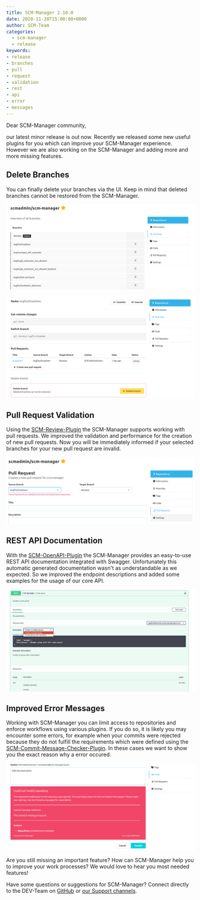 ```yaml
---
title: SCM-Manager 2.10.0
date: 2020-11-20T15:00:00+0000
author: SCM-Team
categories:
  - scm-manager
  - release
keywords:
- release
- branches
- pull
- request
- validation
- rest
- api
- error
- messages
---
```


Dear SCM-Manager community,

our latest minor release is out now. Recently we released some new useful plugins for you which can improve your SCM-Manager experience.
However we are also working on the SCM-Manager and adding more and more missing features.

## Delete Branches

You can finally delete your branches via the UI. Keep in mind that deleted branches cannot be restored from the SCM-Manager.

![Delete Branches](assets/delete_branches.png)

![Delete Branch](assets/delete_branch.png)

## Pull Request Validation
Using the [SCM-Review-Plugin](https://www.scm-manager.org/plugins/scm-review-plugin/) the SCM-Manager supports working with pull requests.
We improved the validation and performance for the creation of new pull requests. 
Now you will be immediately informed if your selected branches for your new pull request are invalid.

![Pull Request Validation](assets/pull_request_validation.png)

## REST API Documentation

With the [SCM-OpenAPI-Plugin](https://www.scm-manager.org/plugins/scm-openapi-plugin) 
the SCM-Manager provides an easy-to-use REST API documentation integrated with Swagger.
Unfortunately this automatic generated documentation wasn't as understandable as we expected. 
So we improved the endpoint descriptions and added some examples for the usage of our core API. 

![OpenAPI Documentation](assets/openapi_documentation.png)

## Improved Error Messages

Working with SCM-Manager you can limit access to repositories and enforce workflows using various plugins. If you do so, it is likely you may encounter some errors, 
for example when your commits were rejected because they do not fulfill the requirements which were defined using the [SCM-Commit-Message-Checker-Plugin](https://www.scm-manager.org/plugins/scm-commit-message-checker-plugin/).
In these cases we want to show you the exact reason why a error occured.

![Error Message](assets/error_message.png)

Are you still missing an important feature? How can SCM-Manager help you to improve your work processes? We would love to hear you most needed features!

Have some questions or suggestions for SCM-Manager? Connect directly to the DEV-Team on [GitHub](https://github.com/scm-manager/scm-manager/) or [our Support channels](https://www.scm-manager.org/support/).
